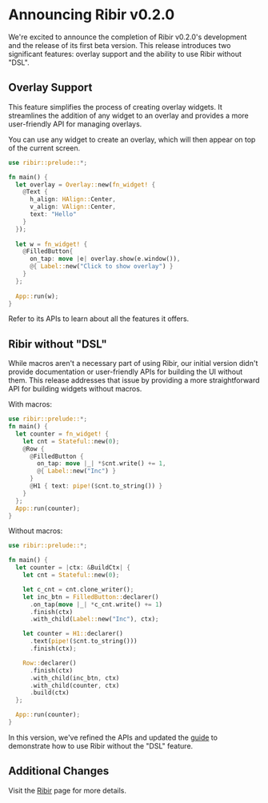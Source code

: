 # Announcing Ribir v0.2.0

We're excited to announce the completion of Ribir v0.2.0's development and the release of its first beta version. This release introduces two significant features: overlay support and the ability to use Ribir without "DSL".

## Overlay Support

This feature simplifies the process of creating overlay widgets. It streamlines the addition of any widget to an overlay and provides a more user-friendly API for managing overlays.

You can use any widget to create an overlay, which will then appear on top of the current screen.

```rust
use ribir::prelude::*;

fn main() {
  let overlay = Overlay::new(fn_widget! {
    @Text {
      h_align: HAlign::Center,
      v_align: VAlign::Center,
      text: "Hello"
    }
  });
  
  let w = fn_widget! {
    @FilledButton{
      on_tap: move |e| overlay.show(e.window()),
      @{ Label::new("Click to show overlay") }
    }
  };
  
  App::run(w);
}
```

Refer to its APIs to learn about all the features it offers.

## Ribir without "DSL"

While macros aren't a necessary part of using Ribir, our initial version didn't provide documentation or user-friendly APIs for building the UI without them. This release addresses that issue by providing a more straightforward API for building widgets without macros.

With macros:

```rust
use ribir::prelude::*;
fn main() {
  let counter = fn_widget! {
    let cnt = Stateful::new(0);
    @Row {
      @FilledButton {
        on_tap: move |_| *$cnt.write() += 1,
        @{ Label::new("Inc") }
      }
      @H1 { text: pipe!($cnt.to_string()) }
    }
  };
  App::run(counter);
}
```

Without macros:

```rust 
use ribir::prelude::*;

fn main() {
  let counter = |ctx: &BuildCtx| {
    let cnt = Stateful::new(0);

    let c_cnt = cnt.clone_writer();
    let inc_btn = FilledButton::declarer()
      .on_tap(move |_| *c_cnt.write() += 1)
      .finish(ctx)
      .with_child(Label::new("Inc"), ctx);

    let counter = H1::declarer()
      .text(pipe!($cnt.to_string()))
      .finish(ctx);

    Row::declarer()
      .finish(ctx)
      .with_child(inc_btn, ctx)
      .with_child(counter, ctx)
      .build(ctx)
  };

  App::run(counter);
}

```


In this version, we've refined the APIs and updated the [guide](https://ribir.org/docs/understanding_ribir/without_dsl) to demonstrate how to use Ribir without the "DSL" feature.


## Additional Changes

Visit the [Ribir](https://github.com/RibirX/Ribir/releases/tag/ribir-v0.2.0-beta.1) page for more details.
